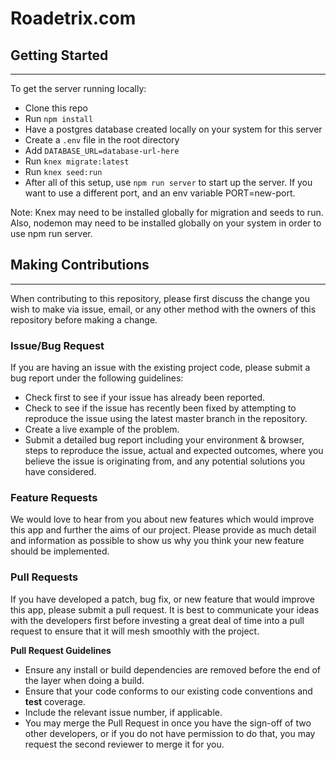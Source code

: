 # Roadetrix.com

## Getting Started
---------------
To get the server running locally:
- Clone this repo
- Run `npm install`
- Have a postgres database created locally on your system for this server
- Create a `.env` file in the root directory
- Add `DATABASE_URL=database-url-here` 
- Run `knex migrate:latest`
- Run `knex seed:run`
- After all of this setup, use `npm run server` to start up the server. If
you want to use a different port, and an env variable PORT=new-port. 

Note: Knex may need to be installed globally for migration and seeds to run. Also, nodemon may need to be installed globally on your system in order to use npm run server.

## Making Contributions
---------------
When contributing to this repository, please first discuss the change you wish to make via issue, email, or any other method with the owners of this repository before making a change.

### Issue/Bug Request
If you are having an issue with the existing project code, please submit a bug report under the following guidelines:

- Check first to see if your issue has already been reported.
- Check to see if the issue has recently been fixed by attempting to reproduce the issue using the latest master branch in the repository.
- Create a live example of the problem.
- Submit a detailed bug report including your environment & browser, steps to reproduce the issue, actual and expected outcomes, where you believe the issue is originating from, and any potential solutions you have considered.

### Feature Requests
We would love to hear from you about new features which would improve this app and further the aims of our project. Please provide as much detail and information as possible to show us why you think your new feature should be implemented.

### Pull Requests
If you have developed a patch, bug fix, or new feature that would improve this app, please submit a pull request. It is best to communicate your ideas with the developers first before investing a great deal of time into a pull request to ensure that it will mesh smoothly with the project.

**Pull Request Guidelines**
- Ensure any install or build dependencies are removed before the end of the layer when doing a build.
- Ensure that your code conforms to our existing code conventions and **test** coverage.
- Include the relevant issue number, if applicable.
- You may merge the Pull Request in once you have the sign-off of two other developers, or if you do not have permission to do that, you may request the second reviewer to merge it for you.